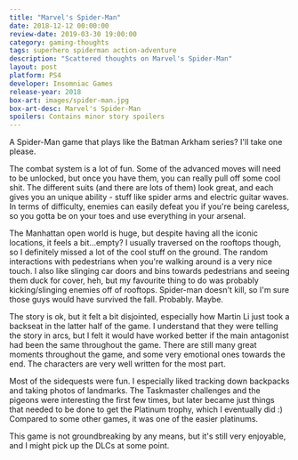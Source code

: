 ```yaml
---
title: "Marvel's Spider-Man"
date: 2018-12-12 00:00:00 
review-date: 2019-03-30 19:00:00 
category: gaming-thoughts
tags: superhero spiderman action-adventure
description: "Scattered thoughts on Marvel's Spider-Man"
layout: post
platform: PS4
developer: Insomniac Games
release-year: 2018
box-art: images/spider-man.jpg
box-art-desc: Marvel's Spider-Man
spoilers: Contains minor story spoilers
---
```

A Spider-Man game that plays like the Batman Arkham series? I'll take one please.

The combat system is a lot of fun. Some of the advanced moves will need to be unlocked, but once you have them, you can really pull off some cool shit. The different suits (and there are lots of them) look great, and each gives you an unique ability - stuff like spider arms and electric guitar waves. In terms of difficulty, enemies can easily defeat you if you're being careless, so you gotta be on your toes and use everything in your arsenal.

The Manhattan open world is huge, but despite having all the iconic locations, it feels a bit...empty? I usually traversed on the rooftops though, so I definitely missed a lot of the cool stuff on the ground. The random interactions with pedestrians when you're walking around is a very nice touch. I also like slinging car doors and bins towards pedestrians and seeing them duck for cover, heh, but my favourite thing to do was probably kicking/slinging enemies off of rooftops. Spider-man doesn't kill, so I'm sure those guys would have survived the fall. Probably. Maybe.

The story is ok, but it felt a bit disjointed, especially how Martin Li just took a backseat in the latter half of the game. I understand that they were telling the story in arcs, but I felt it would have worked better if the main antagonist had been the same throughout the game. There are still many great moments throughout the game, and some very emotional ones towards the end. The characters are very well written for the most part.

Most of the sidequests were fun. I especially liked tracking down backpacks and taking photos of landmarks. The Taskmaster challenges and the pigeons were interesting the first few times, but later became just things that needed to be done to get the Platinum trophy, which I eventually did :) Compared to some other games, it was one of the easier platinums.

This game is not groundbreaking by any means, but it's still very enjoyable, and I might pick up the DLCs at some point.
